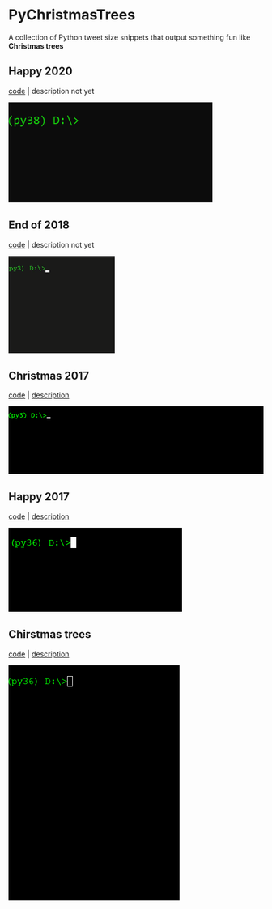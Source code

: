 # PyChristmasTrees

A collection of Python tweet size snippets that output something fun like **Christmas trees**

## Happy 2020

[code](happy2020.py) | description not yet

![Animated GIF of happy2020.py console output](happy2020.gif)

## End of 2018

[code](2018.py) | description not yet

![Animated GIF of 2018.py console output](2018.gif)

## Christmas 2017

[code](christmas2017.py) | [description](christmas2017.md)

![Animated GIF of christmas2017.py console output](christmas2017.gif)

## Happy 2017

[code](happy2017.py) | [description](happy2017.md)

![Animated GIF of happy2017.py console output](happy2017.gif)

## Chirstmas trees 

[code](christmas.py) | [description](christmas.md)

![Animated GIF of christmas.py console output](christmas.gif)
